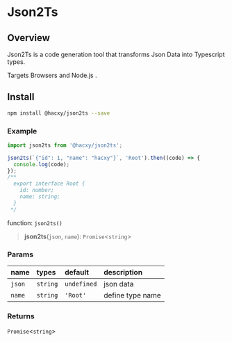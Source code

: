 # Json2Ts

## Overview

Json2Ts is a code generation tool that transforms Json Data into Typescript types.

Targets Browsers and Node.js .

## Install

```bash
npm install @hacxy/json2ts --save
```

### Example

```ts
import json2ts from '@hacxy/json2ts';

json2ts(`{"id": 1, "name": "hacxy"}`, 'Root').then((code) => {
  console.log(code);
});
/**
  export interface Root {
    id: number;
    name: string;
  }
 */
```

function: `json2ts()`

> **json2ts**(`json`, `name`): `Promise`\<`string`\>

### Params

| name   | types    | default     | description      |
| :----- | :------- | :---------- | :--------------- |
| `json` | `string` | `undefined` | json data        |
| `name` | `string` | `'Root'`    | define type name |

### Returns

`Promise`\<`string`\>
